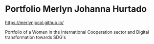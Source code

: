 # Portfolio Merlyn Johanna Hurtado 

https://merlynjocol.github.io/

Portfolio of a Women in the International Cooperation sector and Digital transformation towards SDG's

